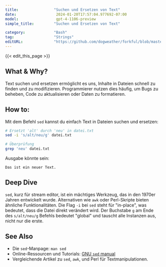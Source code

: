 ```yaml
---
title:                "Suchen und Ersetzen von Text"
date:                  2024-01-20T17:57:04.977692-07:00
model:                 gpt-4-1106-preview
simple_title:         "Suchen und Ersetzen von Text"

category:             "Bash"
tag:                  "Strings"
editURL:              "https://github.com/dogweather/forkful/blob/master/content/de/bash/searching-and-replacing-text.md"
---
```


{{< edit_this_page >}}

## What & Why?
Text suchen und ersetzen ermöglicht es uns, Inhalte in Dateien schnell zu finden und zu modifizieren. Programmierer nutzen dies häufig, um Bugs zu beheben, Code zu aktualisieren oder Daten zu formatieren.

## How to:
Mit dem Befehl `sed` kannst du einfach Text in Dateien suchen und ersetzen:

```Bash
# Ersetzt 'alt' durch 'neu' in datei.txt
sed -i 's/alt/neu/g' datei.txt

# Überprüfung
grep 'neu' datei.txt
```

Ausgabe könnte sein:

```
Das ist ein neuer Text.
```

## Deep Dive
`sed`, kurz für stream editor, ist ein mächtiges Werkzeug, das in den 1970er Jahren entwickelt wurde. Alternativen wie `awk` oder Perl-Skripte bieten ähnliche Funktionalitäten. Die Flag `-i` bei `sed` steht für "in-place", was bedeutet, dass die Datei direkt verändert wird. Der Buchstabe `g` am Ende des `s/alt/neu/g` Befehls bedeutet "global" und tauscht alle Instanzen aus, nicht nur die erste.

## See Also
- Die `sed`-Manpage: `man sed`
- Online-Ressourcen und Tutorials: [GNU `sed` manual](https://www.gnu.org/software/sed/manual/sed.html)
- Vergleichende Artikel zu `sed`, `awk`, und Perl für Textmanipulationen.
